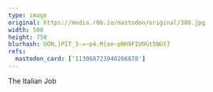 ```yaml
---
type: image
original: https://media.r0b.io/mastodon/original/380.jpg
width: 500
height: 750
blurhash: UON,}PIT_3-=~p4.M{oe~pNH9FIU9Gt5NGt7
refs:
  mastodon_card: ['113068723940266878']
---
```


The Italian Job
